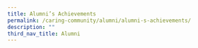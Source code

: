 ```yaml
---
title: Alumni’s Achievements
permalink: /caring-community/alumni/alumni-s-achievements/
description: ""
third_nav_title: Alumni
---
```

